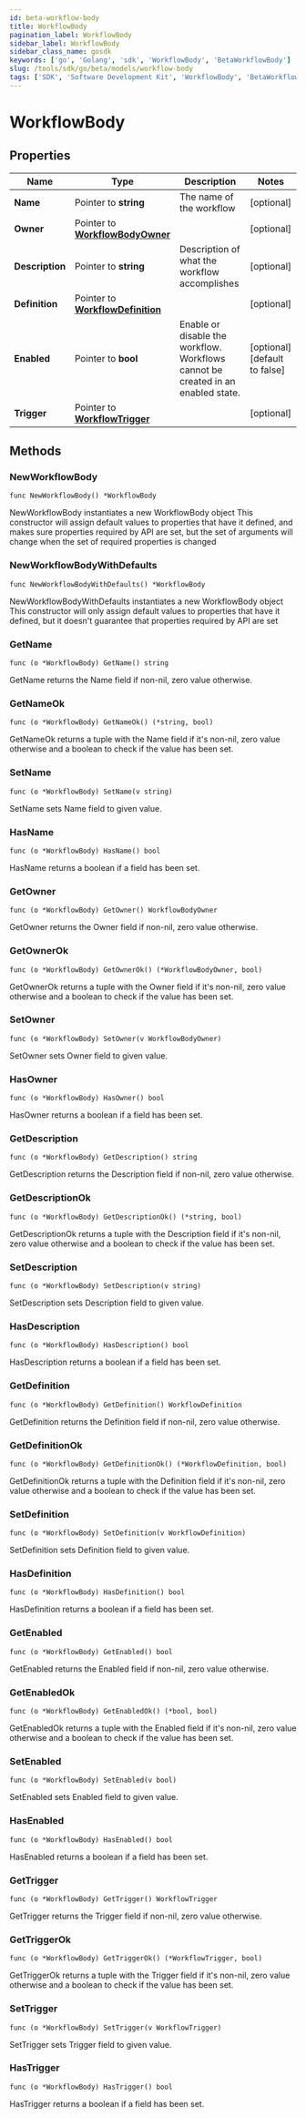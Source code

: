 ```yaml
---
id: beta-workflow-body
title: WorkflowBody
pagination_label: WorkflowBody
sidebar_label: WorkflowBody
sidebar_class_name: gosdk
keywords: ['go', 'Golang', 'sdk', 'WorkflowBody', 'BetaWorkflowBody'] 
slug: /tools/sdk/go/beta/models/workflow-body
tags: ['SDK', 'Software Development Kit', 'WorkflowBody', 'BetaWorkflowBody']
---
```


# WorkflowBody

## Properties

Name | Type | Description | Notes
------------ | ------------- | ------------- | -------------
**Name** | Pointer to **string** | The name of the workflow | [optional] 
**Owner** | Pointer to [**WorkflowBodyOwner**](workflow-body-owner) |  | [optional] 
**Description** | Pointer to **string** | Description of what the workflow accomplishes | [optional] 
**Definition** | Pointer to [**WorkflowDefinition**](workflow-definition) |  | [optional] 
**Enabled** | Pointer to **bool** | Enable or disable the workflow.  Workflows cannot be created in an enabled state. | [optional] [default to false]
**Trigger** | Pointer to [**WorkflowTrigger**](workflow-trigger) |  | [optional] 

## Methods

### NewWorkflowBody

`func NewWorkflowBody() *WorkflowBody`

NewWorkflowBody instantiates a new WorkflowBody object
This constructor will assign default values to properties that have it defined,
and makes sure properties required by API are set, but the set of arguments
will change when the set of required properties is changed

### NewWorkflowBodyWithDefaults

`func NewWorkflowBodyWithDefaults() *WorkflowBody`

NewWorkflowBodyWithDefaults instantiates a new WorkflowBody object
This constructor will only assign default values to properties that have it defined,
but it doesn't guarantee that properties required by API are set

### GetName

`func (o *WorkflowBody) GetName() string`

GetName returns the Name field if non-nil, zero value otherwise.

### GetNameOk

`func (o *WorkflowBody) GetNameOk() (*string, bool)`

GetNameOk returns a tuple with the Name field if it's non-nil, zero value otherwise
and a boolean to check if the value has been set.

### SetName

`func (o *WorkflowBody) SetName(v string)`

SetName sets Name field to given value.

### HasName

`func (o *WorkflowBody) HasName() bool`

HasName returns a boolean if a field has been set.

### GetOwner

`func (o *WorkflowBody) GetOwner() WorkflowBodyOwner`

GetOwner returns the Owner field if non-nil, zero value otherwise.

### GetOwnerOk

`func (o *WorkflowBody) GetOwnerOk() (*WorkflowBodyOwner, bool)`

GetOwnerOk returns a tuple with the Owner field if it's non-nil, zero value otherwise
and a boolean to check if the value has been set.

### SetOwner

`func (o *WorkflowBody) SetOwner(v WorkflowBodyOwner)`

SetOwner sets Owner field to given value.

### HasOwner

`func (o *WorkflowBody) HasOwner() bool`

HasOwner returns a boolean if a field has been set.

### GetDescription

`func (o *WorkflowBody) GetDescription() string`

GetDescription returns the Description field if non-nil, zero value otherwise.

### GetDescriptionOk

`func (o *WorkflowBody) GetDescriptionOk() (*string, bool)`

GetDescriptionOk returns a tuple with the Description field if it's non-nil, zero value otherwise
and a boolean to check if the value has been set.

### SetDescription

`func (o *WorkflowBody) SetDescription(v string)`

SetDescription sets Description field to given value.

### HasDescription

`func (o *WorkflowBody) HasDescription() bool`

HasDescription returns a boolean if a field has been set.

### GetDefinition

`func (o *WorkflowBody) GetDefinition() WorkflowDefinition`

GetDefinition returns the Definition field if non-nil, zero value otherwise.

### GetDefinitionOk

`func (o *WorkflowBody) GetDefinitionOk() (*WorkflowDefinition, bool)`

GetDefinitionOk returns a tuple with the Definition field if it's non-nil, zero value otherwise
and a boolean to check if the value has been set.

### SetDefinition

`func (o *WorkflowBody) SetDefinition(v WorkflowDefinition)`

SetDefinition sets Definition field to given value.

### HasDefinition

`func (o *WorkflowBody) HasDefinition() bool`

HasDefinition returns a boolean if a field has been set.

### GetEnabled

`func (o *WorkflowBody) GetEnabled() bool`

GetEnabled returns the Enabled field if non-nil, zero value otherwise.

### GetEnabledOk

`func (o *WorkflowBody) GetEnabledOk() (*bool, bool)`

GetEnabledOk returns a tuple with the Enabled field if it's non-nil, zero value otherwise
and a boolean to check if the value has been set.

### SetEnabled

`func (o *WorkflowBody) SetEnabled(v bool)`

SetEnabled sets Enabled field to given value.

### HasEnabled

`func (o *WorkflowBody) HasEnabled() bool`

HasEnabled returns a boolean if a field has been set.

### GetTrigger

`func (o *WorkflowBody) GetTrigger() WorkflowTrigger`

GetTrigger returns the Trigger field if non-nil, zero value otherwise.

### GetTriggerOk

`func (o *WorkflowBody) GetTriggerOk() (*WorkflowTrigger, bool)`

GetTriggerOk returns a tuple with the Trigger field if it's non-nil, zero value otherwise
and a boolean to check if the value has been set.

### SetTrigger

`func (o *WorkflowBody) SetTrigger(v WorkflowTrigger)`

SetTrigger sets Trigger field to given value.

### HasTrigger

`func (o *WorkflowBody) HasTrigger() bool`

HasTrigger returns a boolean if a field has been set.


